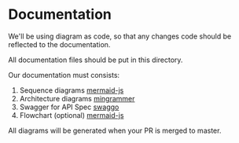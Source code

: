 # Documentation

We'll be using diagram as code, so that any changes code should be reflected to the documentation.

All documentation files should be put in this directory.

Our documentation must consists:

1. Sequence diagrams [mermaid-js](https://mermaid-js.github.io/mermaid)
2. Architecture diagrams [mingrammer](https://diagrams.mingrammer.com)
3. Swagger for API Spec [swaggo](https://github.com/swaggo/swag)
4. Flowchart (optional) [mermaid-js](https://mermaid-js.github.io/mermaid)

All diagrams will be generated when your PR is merged to master.